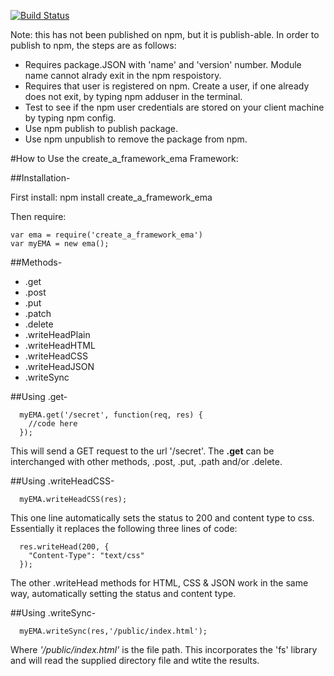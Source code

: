 [![Build Status](https://travis-ci.org/emlandi/create_a_framework.svg?branch=master)](https://travis-ci.org/emlandi/create_a_framework)

Note: this has not been published on npm, but it is publish-able. In order to publish to npm, the steps are as follows:

- Requires package.JSON with 'name' and 'version' number. Module name cannot alrady exit in the npm respoistory.
- Requires that user is registered on npm. Create a user, if one already does not exit, by typing npm adduser in the terminal.
- Test to see if the npm user credentials are stored on your client machine by typing npm config.
- Use npm publish to publish package.
- Use npm unpublish to remove the package from npm.


#How to Use the create_a_framework_ema Framework:

##Installation-

First install: npm install create_a_framework_ema

Then require:
```
var ema = require('create_a_framework_ema')
var myEMA = new ema();
```

##Methods-

* .get
* .post
* .put
* .patch
* .delete
* .writeHeadPlain
* .writeHeadHTML
* .writeHeadCSS
* .writeHeadJSON
* .writeSync

##Using .get-
```
  myEMA.get('/secret', function(req, res) {
    //code here
  });
```
This will send a GET request to the url '/secret'. The **.get** can be interchanged with other methods, .post, .put, .path and/or .delete.

##Using .writeHeadCSS-
```
  myEMA.writeHeadCSS(res);
```
This one line automatically sets the status to 200 and content type to css. Essentially it replaces the following three lines of code:
```
  res.writeHead(200, {
    "Content-Type": "text/css"
  });
```
  The other .writeHead methods for HTML, CSS & JSON work in the same way, automatically setting the status and content type.

##Using .writeSync-
```
  myEMA.writeSync(res,'/public/index.html');
```
Where *'/public/index.html'* is the file path. This incorporates the 'fs' library and will read the supplied directory file and wtite the results.






